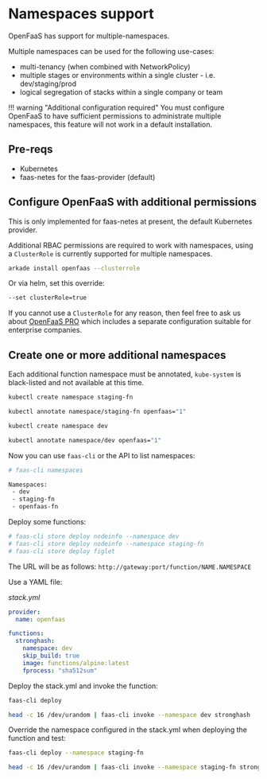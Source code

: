 # Namespaces support

OpenFaaS has support for multiple-namespaces.

Multiple namespaces can be used for the following use-cases:

* multi-tenancy (when combined with NetworkPolicy)
* multiple stages or environments within a single cluster - i.e. dev/staging/prod
* logical segregation of stacks within a single company or team

!!! warning "Additional configuration required"
    You must configure OpenFaaS to have sufficient permissions to administrate multiple namespaces, this feature will not work in a default installation.

## Pre-reqs

* Kubernetes
* faas-netes for the faas-provider (default)

## Configure OpenFaaS with additional permissions

This is only implemented for faas-netes at present, the default Kubernetes provider.

Additional RBAC permissions are required to work with namespaces, using a `ClusterRole` is currently supported for multiple namespaces.

```sh
arkade install openfaas --clusterrole
```

Or via helm, set this override:

```sh
--set clusterRole=true
```

If you cannot use a `ClusterRole` for any reason, then feel free to ask us about [OpenFaaS PRO](https://openfaas.com/support/) which includes a separate configuration suitable for enterprise companies.

## Create one or more additional namespaces

Each additional function namespace must be annotated, `kube-system` is black-listed and not available at this time.

```sh
kubectl create namespace staging-fn

kubectl annotate namespace/staging-fn openfaas="1"

kubectl create namespace dev

kubectl annotate namespace/dev openfaas="1"
```

Now you can use `faas-cli` or the API to list namespaces:

```sh
# faas-cli namespaces

Namespaces:
 - dev
 - staging-fn
 - openfaas-fn
```

Deploy some functions:

```sh
# faas-cli store deploy nodeinfo --namespace dev
# faas-cli store deploy nodeinfo --namespace staging-fn
# faas-cli store deploy figlet
```

The URL will be as follows: `http://gateway:port/function/NAME.NAMESPACE`

Use a YAML file:

*stack.yml*

```yaml
provider:
  name: openfaas

functions:
  stronghash:
    namespace: dev
    skip_build: true
    image: functions/alpine:latest
    fprocess: "sha512sum"
```

Deploy the stack.yml and invoke the function:

```sh
faas-cli deploy

head -c 16 /dev/urandom | faas-cli invoke --namespace dev stronghash
```

Override the namespace configured in the stack.yml when deploying the function and test:

```sh
faas-cli deploy --namespace staging-fn

head -c 16 /dev/urandom | faas-cli invoke --namespace staging-fn stronghash
```
